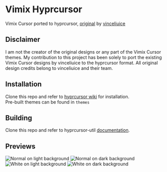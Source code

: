 # Vimix Hyprcursor

Vimix Cursor ported to hyprcursor, [original](https://github.com/vinceliuice/Vimix-cursors) by [vinceliuice](https://github.com/vinceliuice) 

## Disclaimer

I am not the creator of the original designs or any part of the Vimix Cursor themes. My contribution to this project has been solely to port the existing Vimix Cursor designs by vinceliuice to the hyprcursor format. All original design credits belong to vinceliuice and their team.

## Installation

Clone this repo and refer to [hyprcursor wiki](https://wiki.hyprland.org/Hypr-Ecosystem/hyprcursor/#hyprcursor-themes) for installation. \
Pre-built themes can be found in `themes`

## Building

Clone this repo and refer to hyprcursor-util [documentation](https://github.com/hyprwm/hyprcursor/blob/main/docs/MAKING_THEMES.md).

## Previews

![Normal on light background](https://github.com/user-attachments/assets/da167daf-36b5-4aa7-84f0-8f7e964b6cec)
![Normal on dark background](https://github.com/user-attachments/assets/4664fac6-59ad-48b3-a2c9-dfce2e397415)
![White on light background](https://github.com/user-attachments/assets/b6d06f8a-8812-42cd-952c-653968d77a4d)
![White on dark background](https://github.com/user-attachments/assets/71273644-1b19-4e52-891c-0d5bf27bfd6e)
